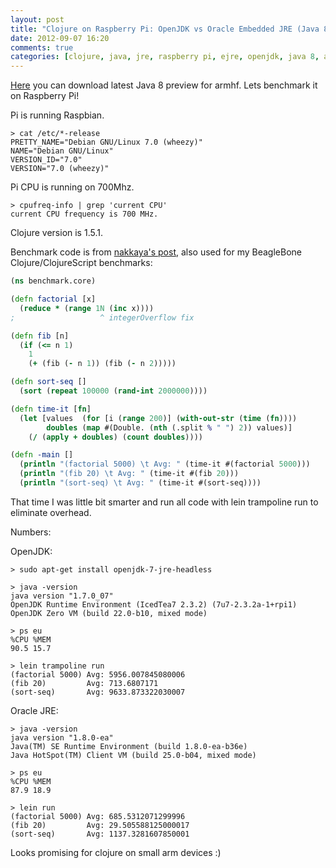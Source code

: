 ```yaml
---
layout: post
title: "Clojure on Raspberry Pi: OpenJDK vs Oracle Embedded JRE (Java 8 armhf beta) benchmark"
date: 2012-09-07 16:20
comments: true
categories: [clojure, java, jre, raspberry pi, ejre, openjdk, java 8, armhf]
---
```

[Here](http://jdk8.java.net/fxarmpreview/) you can download latest Java 8 preview for armhf. Lets benchmark it on Raspberry Pi!
<!-- more -->
Pi is running Raspbian.
```
> cat /etc/*-release
PRETTY_NAME="Debian GNU/Linux 7.0 (wheezy)"
NAME="Debian GNU/Linux"
VERSION_ID="7.0"
VERSION="7.0 (wheezy)"
```

Pi CPU is running on 700Mhz.
```
> cpufreq-info | grep 'current CPU'
current CPU frequency is 700 MHz.
```

Clojure version is 1.5.1.

Benchmark code is from [nakkaya's post](http://nakkaya.com/2011/03/15/clojure-on-the-beagleboard/), also used for my BeagleBone Clojure/ClojureScript benchmarks:
```clojure
(ns benchmark.core)

(defn factorial [x]
  (reduce * (range 1N (inc x))))
;                   ^ integerOverflow fix

(defn fib [n]
  (if (<= n 1)
    1
    (+ (fib (- n 1)) (fib (- n 2)))))

(defn sort-seq []
  (sort (repeat 100000 (rand-int 2000000))))

(defn time-it [fn]
  (let [values  (for [i (range 200)] (with-out-str (time (fn))))
        doubles (map #(Double. (nth (.split % " ") 2)) values)]
    (/ (apply + doubles) (count doubles))))

(defn -main []
  (println "(factorial 5000) \t Avg: " (time-it #(factorial 5000)))
  (println "(fib 20) \t Avg: " (time-it #(fib 20)))
  (println "(sort-seq) \t Avg: " (time-it #(sort-seq))))
```

That time I was little bit smarter and run all code with lein trampoline run to eliminate overhead.

Numbers:

OpenJDK:
```
> sudo apt-get install openjdk-7-jre-headless

> java -version
java version "1.7.0_07"
OpenJDK Runtime Environment (IcedTea7 2.3.2) (7u7-2.3.2a-1+rpi1)
OpenJDK Zero VM (build 22.0-b10, mixed mode)

> ps eu
%CPU %MEM
90.5 15.7

> lein trampoline run
(factorial 5000) Avg: 5956.007845080006
(fib 20)         Avg: 713.6807171
(sort-seq)       Avg: 9633.873322030007
```

Oracle JRE:
```
> java -version
java version "1.8.0-ea"
Java(TM) SE Runtime Environment (build 1.8.0-ea-b36e)
Java HotSpot(TM) Client VM (build 25.0-b04, mixed mode)

> ps eu
%CPU %MEM
87.9 18.9

> lein run
(factorial 5000) Avg: 685.5312071299996
(fib 20)         Avg: 29.505588125000017
(sort-seq)       Avg: 1137.3281607850001
```

Looks promising for clojure on small arm devices :)
